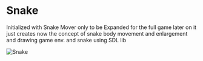 # Snake
Initialized with Snake Mover only to be Expanded for the full game later on
it just creates now the concept of snake body movement and enlargement and drawing game env. and snake using SDL lib

![Snake](https://github.com/amrtariq/Snake/assets/18179768/695b7dbe-2ccf-4314-a9f1-dec9c86db403)
